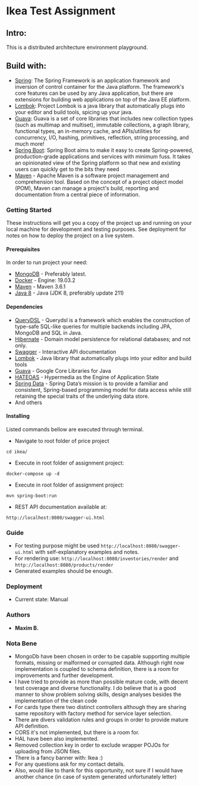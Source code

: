 # Ikea Test Assignment

 ## Intro: 
 This is a distributed architecture environment playground.
 
 ## Build with:
 * [Spring](https://spring.io/): The Spring Framework is an application framework and inversion of control container for the Java platform. The framework's core features can be used by any Java application, but there are extensions for building web applications on top of the Java EE platform.
 * [Lombok](https://projectlombok.org/): Project Lombok is a java library that automatically plugs into your editor and build tools, spicing up your java.
 * [Guava](https://github.com/google/guava): Guava is a set of core libraries that includes new collection types (such as multimap and multiset), immutable collections, a graph library, functional types, an in-memory cache, and APIs/utilities for concurrency, I/O, hashing, primitives, reflection, string processing, and much more!
 * [Spring Boot](https://spring.io/projects/spring-boot): Spring Boot aims to make it easy to create Spring-powered, production-grade applications and services with minimum fuss. It takes an opinionated view of the Spring platform so that new and existing users can quickly get to the bits they need
 * [Maven](https://maven.apache.org/) - Apache Maven is a software project management and comprehension tool. Based on the concept of a project object model (POM), Maven can manage a project's build, reporting and documentation from a central piece of information.
 

### Getting Started

These instructions will get you a copy of the project up and running on your local machine for development and testing purposes. See deployment for notes on how to deploy the project on a live system.

#### Prerequisites

In order to run project your need:
* [MongoDB](https://www.mongodb.com/) - Preferably latest. 
* [Docker](https://www.docker.com/get-started) - Engine: 19.03.2
* [Maven](https://maven.apache.org/) - Maven 3.6.1
* [Java 8](https://www.oracle.com/technetwork/java/javase/downloads/jdk8-downloads-2133151.html) - Java (JDK 8, preferably update 211) 
 

#### Dependencies
* [QueryDSL](http://www.querydsl.com/) - Querydsl is a framework which enables the construction of type-safe SQL-like queries for multiple backends including JPA, MongoDB and SQL in Java.
* [Hibernate](http://hibernate.org/) - Domain model persistence for relational databases; and not only.
* [Swagger](https://swagger.io/docs/) - Interactive API documentation
* [Lombok](https://projectlombok.org/) - Java library that automatically plugs into your editor and build tools
* [Guava](https://github.com/google/guava) - Google Core Libraries for Java
* [HATEOAS](https://restfulapi.net/hateoas/) - Hypermedia as the Engine of Application State
* [Spring Data](https://spring.io/projects/spring-data) - Spring Data’s mission is to provide a familiar and consistent, Spring-based programming model for data access while still retaining the special traits of the underlying data store.
* And others

#### Installing

Listed commands bellow are executed through terminal.
 * Navigate to root folder of price project
 ```
 cd ikea/
```
 * Execute in root folder of assignment project:
 ```
 docker-compose up -d
 ```
 * Execute in root folder of assignment project:
 ```
 mvn spring-boot:run
 ```
 * REST API documentation available at:
 ```
 http://localhost:8080/swagger-ui.html
```
### Guide
* For testing purpose might be used ```http://localhost:8080/swagger-ui.html``` with self-explanatory examples and notes.
* For rendering use: ```http://localhost:8080/inventories/render``` and ```http://localhost:8080/products/render```
* Generated examples should be enough.
### Deployment
 * Current state: Manual

### Authors
* **Maxim B.** 

### Nota Bene
* MongoDb have been chosen in order to be capable supporting multiple formats, missing or malformed or corrupted data. Although right now implementation is coupled to schema definition, there is a room for improvements and further development.
* I have tried to provide as more than possible mature code, with decent test coverage and diverse functionality. I do believe that is a good manner to show problem solving skills, design analyses besides the implementation of the clean code
* For cards type there two distinct controllers although they are sharing same repository with factory method for service layer selection.
* There are divers validation rules and groups in order to provide mature API definition.
* CORS it's not implemented, but there is a room for.  
* HAL have been also implemented.
* Removed collection key in order to exclude wrapper POJOs for uploading from JSON files.
* There is a fancy banner with: Ikea :) 
* For any questions ask for my contact details.
* Also, would like to thank for this opportunity, not sure if I would have another chance (in case of system generated unfortunately letter)
